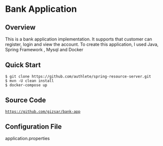 Bank Application
===================================

Overview
--------

This is a bank application implementation. It supports that customer can register, login and view the account.
To create this application, I used Java, Spring Framework , Mysql and Docker 


Quick Start
-----------

    $ git clone https://github.com/authlete/spring-resource-server.git
    $ mvn -U clean install
    $ docker-compose up

Source Code
-----------

<code>https://github.com/gizsar/bank-app</code>
  

Configuration File
-----------
application.properties

